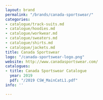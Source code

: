 ```yaml
---
layout: brand
permalink: "/brands/canada-sportswear/"
categories:
- catalogue/track-suits.md
- catalogue/hoodies.md
- catalogue/workwear.md
- catalogue/sweaters.md
- catalogue/shirts.md
- catalogue/jackets.md
title: Canada Sportswear
logo: "/canada-sportswear-logo.png"
website: http://www.canadasportswear.com/
catalogues:
- title: Canada Sportswear Catalogue
  year: 2019
  pdf: "/2019 CSW_MainCatL1.pdf"
info: ''

---
```

